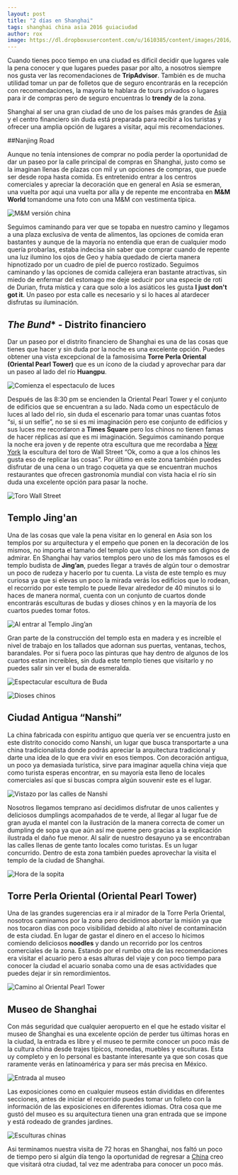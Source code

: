 ```yaml
---
layout: post
title: "2 días en Shanghai"
tags: shanghai china asia 2016 guiaciudad
author: rox
image: https://dl.dropboxusercontent.com/u/1610385/content/images/2016/08/IMG_3573.JPG
---
```


Cuando tienes poco tiempo en una ciudad es dificil decidir que lugares vale la pena conocer y que lugares puedes pasar por alto, a nosotros siempre nos gusta ver las recomendaciones de **TripAdvisor**. También es de mucha utilidad tomar un par de folletos que de seguro encontrarás en la recepción con recomendaciones, la mayoría te hablara de tours privados o lugares para ir de compras pero de seguro encuentras lo **trendy** de la zona.

Shanghai al ser una gran ciudad de uno de los países más grandes de [Asia](/tag/asia/) y el centro financiero sin duda está preparada para recibir a los turistas y ofrecer una amplia opción de lugares a visitar, aquí mis recomendaciones.

##Nanjing Road

Aunque no tenía intensiones de comprar no podía perder la oportunidad de dar un paseo por la calle principal de compras en Shanghai, justo como se la imaginan llenas de plazas con  mil y un opciones de compras, que puede ser desde ropa hasta comida. Es entretenido entrar a los centros comerciales y apreciar la decoración que en general en Asia se esmeran, una vuelta por aqui una vuelta por alla y de repente me encontraba en **M&M World** tomandome una foto con una M&M con vestimenta típica.

![M&M versión china](https://dl.dropboxusercontent.com/u/1610385/content/images/2016/08/IMG_3367.JPG)

Seguimos caminando para ver que se topaba en nuestro camino y llegamos a una plaza exclusiva de venta de alimentos, las opciones de comida eran bastantes y aunque de la mayoría no entendía que eran de cualquier modo quería probarlas, estaba indecisa sin saber que comprar cuando de repente una luz ilumino los ojos de Geo y había quedado de cierta manera hipnotizado por un cuadro de piel de puerco rostizado. Seguimos caminando y las opciones de comida callejera eran bastante atractivas, sin miedo de enfermar del estomago me deje seducir por una especie de roti de Durian, fruta mística y cara que solo a los asiáticos les gusta **I just don't got it**. Un paseo por esta calle es necesario y si lo haces al atardecer disfrutas su iluminación.

## *The Bund** - Distrito financiero

Dar un paseo por el distrito financiero de Shanghai es una de las cosas que tienes que hacer y sin duda por la noche es una excelente opción. Puedes obtener una vista excepcional de la famosisima  **Torre Perla Oriental (Oriental Pearl Tower)** que es un ícono de la ciudad y aprovechar para dar un paseo al lado del río **Huangpu**. 

![Comienza el espectaculo de luces](https://dl.dropboxusercontent.com/u/1610385/content/images/2016/08/IMG_3417.JPG)

Después de las 8:30 pm se encienden la Oriental Pearl Tower y el conjunto de edificios que se encuentran a su lado. Nada como un espectáculo de luces al lado del río, sin duda el escenario para tomar unas cuantas fotos “si, si un selfie”, no se si es mi imaginación pero ese conjunto de edificios y sus luces me recordaron a **Times Square** pero los chinos no tienen famas de hacer réplicas así que es mi imaginación. Seguimos caminando porque la noche era joven y de repente otra escultura que me recordaba a [New York](/tag/new-york/) la escultura del toro de Wall Street “Ok, como a que a los chinos les gusta eso de replicar las cosas”. Por último en este zona también puedes disfrutar de una cena o un trago coqueta ya que se encuentran muchos restaurantes que ofrecen gastronomía mundial con vista hacia el río sin duda una excelente opción para pasar la noche.

![Toro Wall Street](https://dl.dropboxusercontent.com/u/1610385/content/images/2016/08/IMG_3436.JPG)

## Templo Jing'an

Una de las cosas que vale la pena visitar en lo general en Asia son los templos por su arquitectura y el empeño que ponen en la decoración de los mismos, no importa el tamaño del templo que visites siempre son dignos de admirar. En Shanghai hay varios templos pero uno de los más famosos es el templo budista de **Jing’an**, puedes llegar a través de algún tour o demostrar un poco de rudeza y hacerlo por tu cuenta. La vista de este templo es muy curiosa ya que si elevas un poco la mirada verás los edificios que lo rodean, el recorrido por este templo te puede llevar alrededor de 40 minutos si lo haces de manera normal, cuenta con un conjunto de cuartos donde encontrarás esculturas de budas y dioses chinos y en la mayoría de los cuartos puedes tomar fotos. 

![Al entrar al Templo Jing’an](https://dl.dropboxusercontent.com/u/1610385/content/images/2016/08/IMG_3451.JPG)

Gran parte de la construcción del templo esta en madera y es increíble el nivel de trabajo en los tallados que adornan sus puertas, ventanas, techos, barandales. Por si fuera poco las pinturas que hay dentro de algunos de los cuartos estan increibles, sin duda este templo tienes que visitarlo y no puedes salir sin ver el buda de esmeralda.

![Espectacular escultura de Buda](https://dl.dropboxusercontent.com/u/1610385/content/images/2016/08/IMG_3509.JPG)

![Dioses chinos](https://dl.dropboxusercontent.com/u/1610385/content/images/2016/08/IMG_3450.JPG)

## Ciudad Antigua “Nanshi”

La china fabricada con espíritu antiguo que quería ver se encuentra justo en este distrito conocido como Nanshi, un lugar que busca  transportarte a una china tradicionalista donde podrás apreciar la arquitectura tradicional y darte una idea de lo que era vivir en esos tiempos. Con decoración antigua, un poco ya demasiada turística, sirve para imaginar aquella china vieja que como turista esperas encontrar, en su mayoría esta lleno de locales comerciales así que si buscas compra algún souvenir este es el lugar.

![Vistazo por las calles de Nanshi](https://dl.dropboxusercontent.com/u/1610385/content/images/2016/08/IMG_3528.JPG)

Nosotros llegamos temprano así decidimos disfrutar de unos calientes y deliciosos dumplings acompañados de te verde, al llegar al lugar fue de gran ayuda el mantel con la ilustración de la manera correcta de comer un dumpling de sopa ya que aún así me queme pero gracias a la explicación ilustrada el daño fue menor. Al salir de nuestro desayuno ya se encontraban las calles llenas de gente tanto locales como turistas. Es un lugar concurrido. Dentro de esta zona también puedes aprovechar la visita el templo de la ciudad de Shanghai.

![Hora de la sopita](https://dl.dropboxusercontent.com/u/1610385/content/images/2016/08/IMG_3535.JPG)

## Torre Perla Oriental (Oriental Pearl Tower)

Una de las grandes sugerencias era ir al mirador de la Torre Perla Oriental, nosotros caminamos por la zona pero decidimos abortar la misión ya que nos tocaron días con poco visibilidad debido al alto nivel de contaminación de esta ciudad. En lugar de gastar el dinero en el acceso lo hicimos comiendo deliciosos **noodles** y dando un recorrido por los centros comerciales de la zona. Estando por el rumbo otra de las recomendaciones era visitar el acuario pero a esas alturas del viaje y con poco tiempo para conocer la ciudad el acuario sonaba como una de esas actividades que puedes dejar ir sin remordimientos.

![Camino al Oriental Pearl Tower](https://dl.dropboxusercontent.com/u/1610385/content/images/2016/08/IMG_3624.JPG)

## Museo de Shanghai

Con más seguridad que cualquier aeropuerto en el que he estado visitar el museo de Shanghai es una excelente opción de perder tus últimas horas en la ciudad, la entrada es libre y el museo te permite conocer un poco más de la cultura china desde trajes típicos, monedas, muebles y esculturas. Esta uy completo y en lo personal es bastante interesante ya que son cosas que raramente verás en latinoamérica y para ser más precisa en México. 

![Entrada al museo](https://dl.dropboxusercontent.com/u/1610385/content/images/2016/08/IMG_3675.JPG)

Las exposiciones como en cualquier museos están divididas en diferentes secciones, antes de iniciar el recorrido puedes tomar un folleto con la información de las exposiciones en diferentes idiomas. Otra cosa que me gustó del museo es su arquitectura tienen una gran entrada que se impone y está rodeado de grandes jardines.

![Esculturas chinas](https://dl.dropboxusercontent.com/u/1610385/content/images/2016/08/IMG_3729.JPG)

Asi terminamos nuestra visita de 72 horas en Shanghai, nos faltó un poco de tiempo pero si algún día tengo la oportunidad de regresar a [China](/tag/china) creo que visitará otra ciudad, tal vez me adentraba para conocer un poco más.







